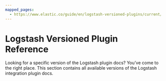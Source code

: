 ```yaml
---
mapped_pages:
  - https://www.elastic.co/guide/en/logstash-versioned-plugins/current/index.html
---
```


# Logstash Versioned Plugin Reference

Looking for a specific version of the Logstash plugin docs? You’ve come to the right place. This section contains all available versions of the Logstash integration plugin docs.
